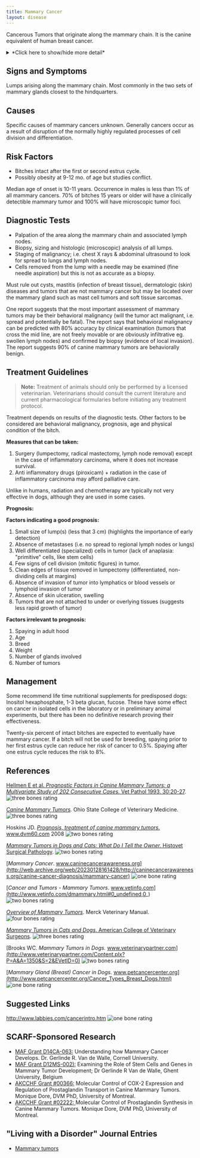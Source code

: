 ```yaml
---
title: Mammary Cancer
layout: disease
---
```


Cancerous Tumors that originate along the mammary chain. It is the
canine equivalent of human breast cancer.

<details>
<summary>*Click here to show/hide more detail*</summary>

In 50% of cases mammary lumps are benign (not cancer). The remaining 50%
are malignant tumors that are classified based on the embryonic origin
of the cancerous cells they contain, determined by microscopic analysis
of the tumor biopsy.

**Benign tumors**

- Adenoma (glandular)
- Benign mixed tumor
- Duct papilloma
- Lipoma

**Malignant tumors**

- Carcinomas (including: Non infiltrating, Simple and Complex,
  Tubulopapillary, Anaplastic (dedifferentiated), Spindle cell,
  Squamous cell, Mucinous, and Lipid-rich)
- Sarcoma
- Carcinosarcoma
- Adenocarcinoma
- Malignant mixed tumor

Tumors can be mixed, having cells from different origins, and different
tumors in the same animal can be different types.

</details>

## Signs and Symptoms

Lumps arising along the mammary chain. Most commonly in the two sets of
mammary glands closest to the hindquarters.

## Causes

Specific causes of mammary cancers unknown. Generally cancers occur as a
result of disruption of the normally highly regulated processes of cell
division and differentiation.

## Risk Factors

- Bitches intact after the first or second estrus cycle.
- Possibly obesity at 9-12 mo. of age but studies conflict.

Median age of onset is 10-11 years. Occurrence in males is less than 1%
of all mammary cancers. 70% of bitches 15 years or older will have a
clinically detectible mammary tumor and 100% will have microscopic tumor
foci.

## Diagnostic Tests

- Palpation of the area along the mammary chain and associated lymph
  nodes.
- Biopsy, sizing and histologic (microscopic) analysis of all lumps.
- Staging of malignancy; i.e. chest X rays & abdominal ultrasound to
  look for spread to lungs and lymph nodes.
- Cells removed from the lump with a needle may be examined (fine
  needle aspiration) but this is not as accurate as a biopsy.

Must rule out cysts, mastitis (infection of breast tissue), dermatologic
(skin) diseases and tumors that are not mammary cancer but may be
located over the mammary gland such as mast cell tumors and soft tissue
sarcomas.

One report suggests that the most important assessment of mammary tumors
may be their behavioral malignancy (will the tumor act malignant, i.e.
spread and potentially be fatal). The report says that behavioral
malignancy can be predicted with 80% accuracy by clinical examination
(tumors that cross the mid line, are not freely movable or are obviously
infiltrative eg. swollen lymph nodes) and confirmed by biopsy (evidence
of local invasion). The report suggests 90% of canine mammary tumors are
behaviorally benign.

## Treatment Guidelines

> **Note:** Treatment of animals should only be performed by a licensed
> veterinarian. Veterinarians should consult the current literature and
> current pharmacological formularies before initiating any treatment
> protocol.

Treatment depends on results of the diagnostic tests. Other factors to
be considered are behavioral malignancy, prognosis, age and physical
condition of the bitch.

**Measures that can be taken:**

1. Surgery (lumpectomy, radical mastectomy, lymph node removal) except
   in the case of inflammatory carcinoma, where it does not increase
   survival.
2. Anti inflammatory drugs (piroxicam) + radiation in the case of
   inflammatory carcinoma may afford palliative care.

Unlike in humans, radiation and chemotherapy are typically not very
effective in dogs, although they are used in some cases.

**Prognosis:**

**Factors indicating a good prognosis:**

1. Small size of lump(s) (less that 3 cm) (highlights the importance of
   early detection)
2. Absence of metastases (i.e. no spread to regional lymph nodes or
   lungs)
3. Well differentiated (specialized) cells in tumor (lack of anaplasia:
   "primitive" cells, like stem cells)
4. Few signs of cell division (mitotic figures) in tumor.
5. Clean edges of tissue removed in lumpectomy (differentiated,
   non-dividing cells at margins)
6. Absence of invasion of tumor into lymphatics or blood vessels or
   lymphoid invasion of tumor
7. Absence of skin ulceration, swelling
8. Tumors that are not attached to under or overlying tissues (suggests
   less rapid growth of tumor)

**Factors irrelevant to prognosis:**

1. Spaying in adult hood
2. Age
3. Breed
4. Weight
5. Number of glands involved
6. Number of tumors

## Management

Some recommend life time nutritional supplements for predisposed dogs:
Inositol hexaphosphate, 1-3 beta glucan, fucose. These have some effect
on cancer in isolated cells in the laboratory or in preliminary animal
experiments, but there has been no definitive research proving their
effectiveness.

Twenty-six percent of intact bitches are expected to eventually have
mammary cancer. If a bitch will not be used for breeding, spaying prior
to her first estrus cycle can reduce her risk of cancer to 0.5%. Spaying
after one estrus cycle reduces the risk to 8%.

## References

[Hellmen E et al. _Prognostic Factors in Canine Mammary Tumors: a
Multivariate Study of 202 Consecutive Cases._ Vet Pathol 1993.
30:20-27](https://vet.sagepub.com/content/30/1/20.short).
![three bones
rating](/img/3-bones.gif)

_[Canine Mammary Tumors](https://vet.osu.edu/vmc/companion/our-services/oncology-and-hematology/common-tumor-types/canine-mammary-tumors)._ Ohio State College of Veterinary
Medicine.
![three bones
rating](/img/3-bones.gif)

Hoskins JD. _[Prognosis, treatment of canine mammary tumors.](https://www.dvm360.com/view/prognosis-treatment-canine-mammary-tumors)_
www.dvm60.com
2008
![two bones
rating](/img/2-bones.gif)

[_Mammary Tumors in Dogs and Cats: What Do I Tell the Owner._ Histovet
Surgical
Pathology](http://www.histovet.com/pdf/HIS_MammaryTumor.pdf).
![two bones
rating](/img/2-bones.gif)

[_Mammary Cancer_.
www.caninecancerawareness.org](http://web.archive.org/web/20230128161428/http://caninecancerawareness.org/canine-cancer-diagnosis/mammary-cancer)
![one bone
rating](/img/1-bone.gif)

[_Cancer and Tumors - Mammary Tumors_.
www.vetinfo.com](http://www.vetinfo.com/dmammary.html#0_undefined,0_)
![two bones
rating](/img/2-bones.gif)

_[Overview of Mammary
Tumors](http://www.merckvetmanual.com/mvm/reproductive_system/mammary_tumors/overview_of_mammary_tumors.html)_.
Merck Veterinary Manual. ![four bones
rating](/img/4-bones.gif)

[_Mammary Tumors in Cats and Dogs_. American College of Veterinary
Surgeons](https://www.acvs.org/small-animal/mammary-tumors).
![three bones
rating](/img/3-bones.gif)

[Brooks WC. _Mammary Tumors in Dogs._
www.veterinarypartner.com](http://www.veterinarypartner.com/Content.plx?P=A&A=1350&S=2&EVetID=0)
![two bones
rating](/img/2-bones.gif)

[_Mammary Gland (Breast) Cancer in Dogs._
www.petcancercenter.org](http://www.petcancercenter.org/Cancer_Types_Breast_Dogs.html)
![one bone
rating](/img/1-bone.gif)

## Suggested Links

<http://www.labbies.com/cancerintro.htm> ![one bone
rating](/img/1-bone.gif)

## SCARF-Sponsored Research

- [MAF Grant D14CA-063:](/research/current-studies/morris-grant-d14ca-063) Understanding how Mammary Cancer Develops. Dr. Gerlinde R. Van de Walle, Cornell University.
- [MAF Grant D12MS-002):](/research/current-studies/morris-d12ms-002) Examining the Role of Stem Cells and Genes in Mammary Tumor Development; Dr Gerlinde R Van de Walle, Ghent University, Belgium
- [AKCCHF Grant #00366:](/research/current-studies/akcchf-grant-0366) Molecular Control of COX-2 Expression and Regulation of Prostaglandin Transport in Canine Mammary Tumors. Monique Dore, DVM PhD, University of Montreal.
- [AKCCHF Grant #02222: ](/research/current-studies/akcchf-grant-02222)Molecular Control of Prostaglandin Synthesis in Canine Mammary Tumors. Monique Dore, DVM PhD, University of Montreal.

## "Living with a Disorder" Journal Entries

- [Mammary tumors](/diseases/mammary-cancer-1-mammary-tumors)
